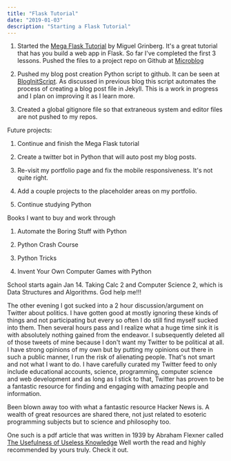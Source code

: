```yaml
---
title: "Flask Tutorial"
date: "2019-01-03"
description: "Starting a Flask Tutorial"
---
```



1. Started the [Mega Flask Tutorial](https://blog.miguelgrinberg.com/post/the-flask-mega-tutorial-part-i-hello-world) by Miguel Grinberg. It's a great tutorial that has you build a web app in Flask. So far I've completed the first 3 lessons. Pushed the files to a project repo on Github at [Microblog](https://github.com/bflatt72/projects/tree/master/microblog)

2. Pushed my blog post creation Python script to github. It can be seen at [BlogInitScript](https://github.com/bflatt72/BlogInitScript). As discussed in previous blog this script automates the process of creating a blog post file in Jekyll. This is a work in progress and I plan on improving it as I learn more. 

3. Created a global gitignore file so that extraneous system and editor files are not pushed to my repos. 

Future projects:

1. Continue and finish the Mega Flask tutorial

2. Create a twitter bot in Python that will auto post my blog posts. 

3. Re-visit my portfolio page and fix the mobile responsiveness. It's not quite right. 

4. Add a couple projects to the placeholder areas on my portfolio. 

5. Continue studying Python

Books I want to buy and work through

1. Automate the Boring Stuff with Python

2. Python Crash Course

3. Python Tricks

4. Invent Your Own Computer Games with Python

School starts again Jan 14. Taking Calc 2 and Computer Science 2, which is Data Structures and Algorithms. God help me!!!

The other evening I got sucked into a 2 hour discussion/argument on Twitter about politics. I have gotten good at mostly ignoring these kinds of things and not participating but every so often I do still find myself sucked into them. Then several hours pass and I realize what a huge time sink it is with absolutely nothing gained from the endeavor. I subsequently deleted all of those tweets of mine because I don't want my Twitter to be political at all. I have strong opinions of my own but by putting my opinions out there in such a public manner, I run the risk of alienating people. That's not smart and not what I want to do. I have carefully curated my Twitter feed to only include educational accounts, science, programming, computer science and web development and as long as I stick to that, Twitter has proven to be a fantastic resource for finding and engaging with amazing people and information. 

Been blown away too with what a fantastic resource Hacker News is. A wealth of great resources are shared there, not just related to esoteric programming subjects but to science and philosophy too. 

One such is a pdf article that was written in 1939 by Abraham Flexner called [The Usefulness of Useless Knowledge](https://library.ias.edu/files/UsefulnessHarpers.pdf) Well worth the read and highly recommended by yours truly. Check it out. 


